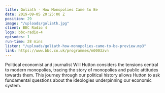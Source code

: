 ```yaml
---
title: Goliath - How Monopolies Came to Be
date: 2019-09-05 20:25:00 Z
position: 29
image: "/uploads/goliath.jpg"
client: BBC Radio 4
logo: bbc-radio-4
episodes: 1
run-time: 28 mins
listen: "/uploads/goliath-how-monopolies-came-to-be-preview.mp3"
link: https://www.bbc.co.uk/programmes/m0003zvn
---
```


Political economist and journalist Will Hutton considers the tensions central to modern monopolies, tracing the story of monopolies and public attitudes towards them. This journey through our political history allows Hutton to ask fundamental questions about the ideologies underpinning our economic system.